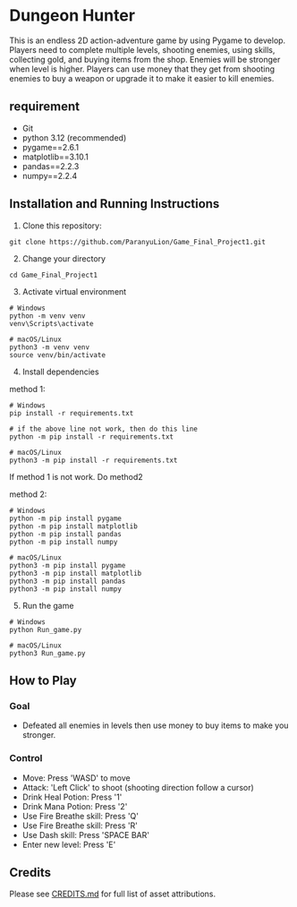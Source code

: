 # Dungeon Hunter

This is an endless 2D action-adventure game by using Pygame to develop.
Players need to complete multiple levels, shooting enemies, using skills, collecting gold, and buying items from the shop.
Enemies will be stronger when level is higher. 
Players can use money that they get from shooting enemies to buy a weapon or upgrade it to make it easier to kill enemies.

## requirement
- Git
- python 3.12 (recommended)
- pygame==2.6.1
- matplotlib==3.10.1
- pandas==2.2.3
- numpy==2.2.4


## Installation and Running Instructions
1. Clone this repository:
```
git clone https://github.com/ParanyuLion/Game_Final_Project1.git
```

2. Change your directory
```
cd Game_Final_Project1
```

3. Activate virtual environment
```
# Windows
python -m venv venv
venv\Scripts\activate

# macOS/Linux
python3 -m venv venv
source venv/bin/activate
```

4. Install dependencies

method 1:
```
# Windows
pip install -r requirements.txt

# if the above line not work, then do this line
python -m pip install -r requirements.txt
```

```
# macOS/Linux
python3 -m pip install -r requirements.txt
```
If method 1 is not work. Do method2

method 2:
```
# Windows
python -m pip install pygame
python -m pip install matplotlib
python -m pip install pandas
python -m pip install numpy

# macOS/Linux
python3 -m pip install pygame
python3 -m pip install matplotlib
python3 -m pip install pandas
python3 -m pip install numpy
```

5. Run the game
```
# Windows
python Run_game.py

# macOS/Linux
python3 Run_game.py
```

## How to Play
### Goal
- Defeated all enemies in levels then use money to buy items to make you stronger.
### Control
- Move: Press 'WASD' to move
- Attack: 'Left Click' to shoot (shooting direction follow a cursor)
- Drink Heal Potion: Press '1'
- Drink Mana Potion: Press '2'
- Use Fire Breathe skill: Press 'Q'
- Use Fire Breathe skill: Press 'R'
- Use Dash skill: Press 'SPACE BAR'
- Enter new level: Press 'E'


## Credits

Please see [CREDITS.md](./CREDITS.md) for full list of asset attributions.